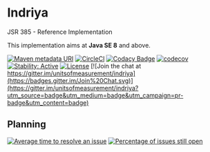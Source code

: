 Indriya
============

JSR 385 - Reference Implementation

This implementation aims at **Java SE 8** and above.

[![Maven metadata URI](https://img.shields.io/maven-metadata/v/http/central.maven.org/maven2/tech/units/indriya/maven-metadata.xml.svg)](https://search.maven.org/artifact/tech.units/indriya/2.0/bundle)
[![CircleCI](https://circleci.com/gh/unitsofmeasurement/indriya.svg?style=svg)](https://circleci.com/gh/unitsofmeasurement/indriya)
[![Codacy Badge](https://api.codacy.com/project/badge/Grade/b737f829de684058be3fb858cef679d1)](https://app.codacy.com/app/unitsofmeasurement/indriya?utm_source=github.com&utm_medium=referral&utm_content=unitsofmeasurement/indriya&utm_campaign=badger)
[![codecov](https://codecov.io/gh/unitsofmeasurement/indriya/branch/master/graph/badge.svg)](https://codecov.io/gh/unitsofmeasurement/indriya)
[![Stability: Active](https://masterminds.github.io/stability/active.svg)](https://masterminds.github.io/stability/active.html)
[![License](http://img.shields.io/badge/license-BSD3-blue.svg)](http://opensource.org/licenses/BSD-3-Clause)
[![Join the chat at https://gitter.im/unitsofmeasurement/indriya](https://badges.gitter.im/Join%20Chat.svg)](https://gitter.im/unitsofmeasurement/indriya?utm_source=badge&utm_medium=badge&utm_campaign=pr-badge&utm_content=badge)

## Planning

[![Average time to resolve an issue](http://isitmaintained.com/badge/resolution/unitsofmeasurement/indriya.svg)](http://isitmaintained.com/project/unitsofmeasurement/indriya "Average time to resolve an issue")
[![Percentage of issues still open](http://isitmaintained.com/badge/open/unitsofmeasurement/indriya.svg)](http://isitmaintained.com/project/unitsofmeasurement/indriya "Percentage of issues still open")
